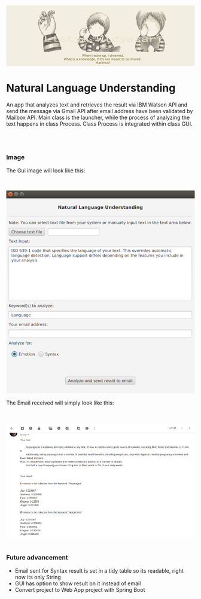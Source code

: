 ![maxSpecial](maximus.jpg)

<h1>Natural Language Understanding</h1>
<p>An app that analyzes text and retrieves the result via IBM Watson API and send the message via Gmail API after email address have been validated by
Mailbox API. Main class is the launcher, while the process of analyzing the text happens in class Process. Class Process is integrated within class GUI.</p>
<br><br>
<h3>Image</h3>
<p>The Gui image will look like this: </p>
<br>

![image1](nlu.png)
<br>
<p>The Email received will simply look like this: </p>
<br>

![image2](emailnlu.png)
<br><br>

<h3>Future advancement</h3>
<ul>
<li>Email sent for Syntax result is set in a tidy table so its readable, right now its only String</li>
<li>GUI has option to show result on it instead of email</li>
<li>Convert project to Web App project with Spring Boot</li>
</ul>

